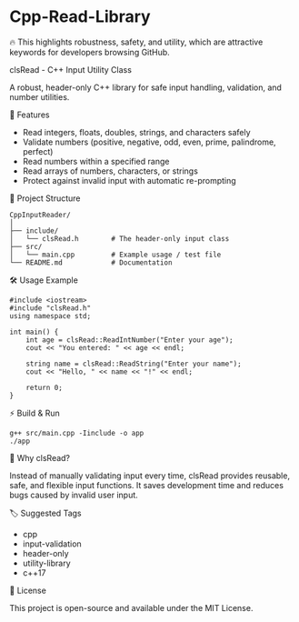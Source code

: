 # Cpp-Read-Library
🔥 This highlights robustness, safety, and utility, which are attractive keywords for developers browsing GitHub.

clsRead - C++ Input Utility Class

A robust, header-only C++ library for safe input handling, validation,
and number utilities.

🚀 Features

-   Read integers, floats, doubles, strings, and characters safely
-   Validate numbers (positive, negative, odd, even, prime, palindrome,
    perfect)
-   Read numbers within a specified range
-   Read arrays of numbers, characters, or strings
-   Protect against invalid input with automatic re-prompting

📂 Project Structure

    CppInputReader/
    │
    ├── include/
    │   └── clsRead.h        # The header-only input class
    ├── src/
    │   └── main.cpp         # Example usage / test file
    └── README.md            # Documentation

🛠 Usage Example

    #include <iostream>
    #include "clsRead.h"
    using namespace std;

    int main() {
        int age = clsRead::ReadIntNumber("Enter your age");
        cout << "You entered: " << age << endl;

        string name = clsRead::ReadString("Enter your name");
        cout << "Hello, " << name << "!" << endl;

        return 0;
    }

⚡ Build & Run

    g++ src/main.cpp -Iinclude -o app
    ./app

📌 Why clsRead?

Instead of manually validating input every time, clsRead provides
reusable, safe, and flexible input functions. It saves development time
and reduces bugs caused by invalid user input.

🏷 Suggested Tags

-   cpp
-   input-validation
-   header-only
-   utility-library
-   c++17

📄 License

This project is open-source and available under the MIT License.

